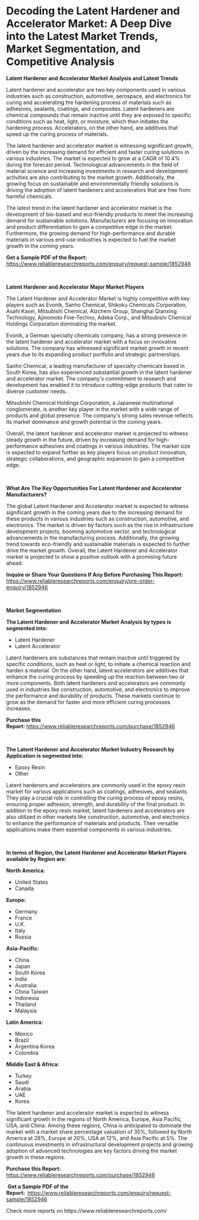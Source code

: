 <p><h1>Decoding the Latent Hardener and Accelerator Market: A Deep Dive into the Latest Market Trends, Market Segmentation, and Competitive Analysis</h1></p><p><strong>Latent Hardener and Accelerator Market Analysis and Latest Trends</strong></p>
<p><p>Latent hardener and accelerator are two key components used in various industries such as construction, automotive, aerospace, and electronics for curing and accelerating the hardening process of materials such as adhesives, sealants, coatings, and composites. Latent hardeners are chemical compounds that remain inactive until they are exposed to specific conditions such as heat, light, or moisture, which then initiates the hardening process. Accelerators, on the other hand, are additives that speed up the curing process of materials.</p><p>The latent hardener and accelerator market is witnessing significant growth, driven by the increasing demand for efficient and faster curing solutions in various industries. The market is expected to grow at a CAGR of 10.4% during the forecast period. Technological advancements in the field of material science and increasing investments in research and development activities are also contributing to the market growth. Additionally, the growing focus on sustainable and environmentally friendly solutions is driving the adoption of latent hardeners and accelerators that are free from harmful chemicals.</p><p>The latest trend in the latent hardener and accelerator market is the development of bio-based and eco-friendly products to meet the increasing demand for sustainable solutions. Manufacturers are focusing on innovation and product differentiation to gain a competitive edge in the market. Furthermore, the growing demand for high-performance and durable materials in various end-use industries is expected to fuel the market growth in the coming years.</p></p>
<p><strong>Get a Sample PDF of the Report:&nbsp;</strong> <a href="https://www.reliableresearchreports.com/enquiry/request-sample/1852946">https://www.reliableresearchreports.com/enquiry/request-sample/1852946</a></p>
<p>&nbsp;</p>
<p><strong>Latent Hardener and Accelerator Major Market Players</strong></p>
<p><p>The Latent Hardener and Accelerator Market is highly competitive with key players such as Evonik, Sanho Chemical, Shikoku Chemicals Corporation, Asahi Kasei, Mitsubishi Chemical, Alzchem Group, Shanghai Qianxing Technology, Ajinomoto Fine-Techno, Adeka Corp., and Mitsubishi Chemical Holdings Corporation dominating the market.</p><p>Evonik, a German specialty chemicals company, has a strong presence in the latent hardener and accelerator market with a focus on innovative solutions. The company has witnessed significant market growth in recent years due to its expanding product portfolio and strategic partnerships.</p><p>Sanho Chemical, a leading manufacturer of specialty chemicals based in South Korea, has also experienced substantial growth in the latent hardener and accelerator market. The company's commitment to research and development has enabled it to introduce cutting-edge products that cater to diverse customer needs.</p><p>Mitsubishi Chemical Holdings Corporation, a Japanese multinational conglomerate, is another key player in the market with a wide range of products and global presence. The company's strong sales revenue reflects its market dominance and growth potential in the coming years.</p><p>Overall, the latent hardener and accelerator market is projected to witness steady growth in the future, driven by increasing demand for high-performance adhesives and coatings in various industries. The market size is expected to expand further as key players focus on product innovation, strategic collaborations, and geographic expansion to gain a competitive edge.</p></p>
<p>&nbsp;</p>
<p><strong>What Are The Key Opportunities For Latent Hardener and Accelerator Manufacturers?</strong></p>
<p><p>The global Latent Hardener and Accelerator market is expected to witness significant growth in the coming years due to the increasing demand for these products in various industries such as construction, automotive, and electronics. The market is driven by factors such as the rise in infrastructure development projects, booming automotive sector, and technological advancements in the manufacturing process. Additionally, the growing trend towards eco-friendly and sustainable materials is expected to further drive the market growth. Overall, the Latent Hardener and Accelerator market is projected to show a positive outlook with a promising future ahead.</p></p>
<p><strong>Inquire or Share Your Questions If Any Before Purchasing This Report:</strong> <a href="https://www.reliableresearchreports.com/enquiry/pre-order-enquiry/1852946">https://www.reliableresearchreports.com/enquiry/pre-order-enquiry/1852946</a></p>
<p>&nbsp;</p>
<p><strong>Market Segmentation</strong></p>
<p><strong>The Latent Hardener and Accelerator Market Analysis by types is segmented into:</strong></p>
<p><ul><li>Latent Hardener</li><li>Latent Accelerator</li></ul></p>
<p><p>Latent hardeners are substances that remain inactive until triggered by specific conditions, such as heat or light, to initiate a chemical reaction and harden a material. On the other hand, latent accelerators are additives that enhance the curing process by speeding up the reaction between two or more components. Both latent hardeners and accelerators are commonly used in industries like construction, automotive, and electronics to improve the performance and durability of products. These markets continue to grow as the demand for faster and more efficient curing processes increases.</p></p>
<p><strong>Purchase this Report:&nbsp;</strong><a href="https://www.reliableresearchreports.com/purchase/1852946">https://www.reliableresearchreports.com/purchase/1852946</a></p>
<p>&nbsp;</p>
<p><strong>The Latent Hardener and Accelerator Market Industry Research by Application is segmented into:</strong></p>
<p><ul><li>Epoxy Resin</li><li>Other</li></ul></p>
<p><p>Latent hardeners and accelerators are commonly used in the epoxy resin market for various applications such as coatings, adhesives, and sealants. They play a crucial role in controlling the curing process of epoxy resins, ensuring proper adhesion, strength, and durability of the final product. In addition to the epoxy resin market, latent hardeners and accelerators are also utilized in other markets like construction, automotive, and electronics to enhance the performance of materials and products. Their versatile applications make them essential components in various industries.</p></p>
<p>&nbsp;</p>
<p><strong>In terms of Region, the Latent Hardener and Accelerator Market Players available by Region are:</strong></p>
<p>
    <p> <strong> North America: </strong>
        <ul>
            <li>United States</li>
            <li>Canada</li>
        </ul>
        </p> 
    <p> <strong> Europe: </strong>
        <ul>
            <li>Germany</li>
            <li>France</li>
            <li>U.K.</li>
            <li>Italy</li>
            <li>Russia</li>
        </ul>
        </p> 
    <p> <strong> Asia-Pacific: </strong>
        <ul>
            <li>China</li>
            <li>Japan</li>
            <li>South Korea</li>
            <li>India</li>
            <li>Australia</li>
            <li>China Taiwan</li>
            <li>Indonesia</li>
            <li>Thailand</li>
            <li>Malaysia</li>
        </ul>
        </p> 
    <p> <strong> Latin America: </strong>
        <ul>
            <li>Mexico</li>
            <li>Brazil</li>
            <li>Argentina Korea</li>
            <li>Colombia</li>
        </ul>
        </p> 
    <p> <strong> Middle East & Africa: </strong>
        <ul>
            <li>Turkey</li>
            <li>Saudi</li>
            <li>Arabia</li>
            <li>UAE</li>
            <li>Korea</li>
        </ul>
    </p>
    </p>
<p><p>The latent hardener and accelerator market is expected to witness significant growth in the regions of North America, Europe, Asia Pacific, USA, and China. Among these regions, China is anticipated to dominate the market with a market share percentage valuation of 35%, followed by North America at 28%, Europe at 20%, USA at 12%, and Asia Pacific at 5%. The continuous investments in infrastructural development projects and growing adoption of advanced technologies are key factors driving the market growth in these regions.</p></p>
<p><strong>Purchase this Report: </strong><a href="https://www.reliableresearchreports.com/purchase/1852946">https://www.reliableresearchreports.com/purchase/1852946</a></p>
<p>&nbsp;<strong>Get a Sample PDF of the Report:&nbsp;&nbsp;</strong><a href="https://www.reliableresearchreports.com/enquiry/request-sample/1852946">https://www.reliableresearchreports.com/enquiry/request-sample/1852946</a></p>
<p><strong></strong></p>
<p>Check more reports on https://www.reliableresearchreports.com/</p>